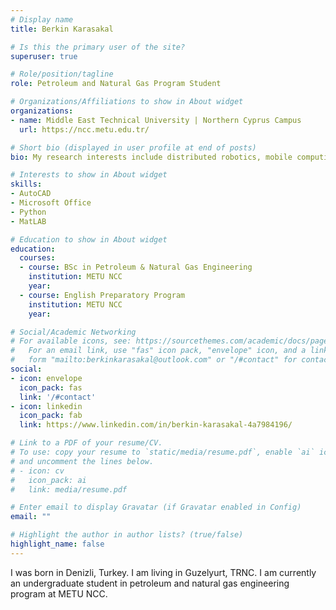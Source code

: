 ```yaml
---
# Display name
title: Berkin Karasakal

# Is this the primary user of the site?
superuser: true

# Role/position/tagline
role: Petroleum and Natural Gas Program Student

# Organizations/Affiliations to show in About widget
organizations:
- name: Middle East Technical University | Northern Cyprus Campus
  url: https://ncc.metu.edu.tr/

# Short bio (displayed in user profile at end of posts)
bio: My research interests include distributed robotics, mobile computing and programmable matter.

# Interests to show in About widget
skills:
- AutoCAD
- Microsoft Office
- Python
- MatLAB

# Education to show in About widget
education:
  courses:
  - course: BSc in Petroleum & Natural Gas Engineering
    institution: METU NCC
    year: 
  - course: English Preparatory Program
    institution: METU NCC
    year: 

# Social/Academic Networking
# For available icons, see: https://sourcethemes.com/academic/docs/page-builder/#icons
#   For an email link, use "fas" icon pack, "envelope" icon, and a link in the
#   form "mailto:berkinkarasakal@outlook.com" or "/#contact" for contact widget.
social:
- icon: envelope
  icon_pack: fas
  link: '/#contact'
- icon: linkedin
  icon_pack: fab
  link: https://www.linkedin.com/in/berkin-karasakal-4a7984196/

# Link to a PDF of your resume/CV.
# To use: copy your resume to `static/media/resume.pdf`, enable `ai` icons in `params.toml`, 
# and uncomment the lines below.
# - icon: cv
#   icon_pack: ai
#   link: media/resume.pdf

# Enter email to display Gravatar (if Gravatar enabled in Config)
email: ""

# Highlight the author in author lists? (true/false)
highlight_name: false
---
```


I was born in Denizli, Turkey. I am living in Guzelyurt, TRNC. I am currently an undergraduate student in petroleum and natural gas engineering program at METU NCC.

